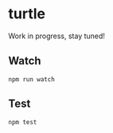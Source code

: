turtle
===================

Work in progress, stay tuned!

## Watch

```
npm run watch
```

## Test

```
npm test
```
